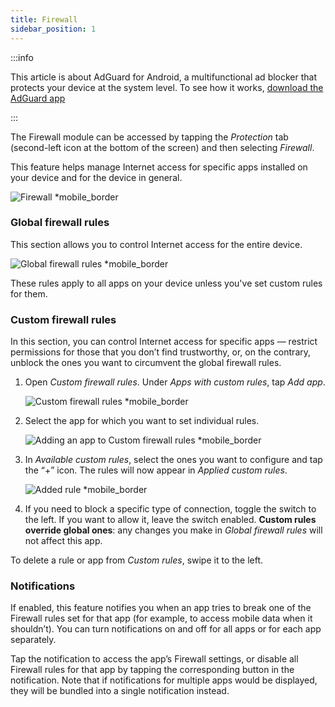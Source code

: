 ```yaml
---
title: Firewall
sidebar_position: 1
---
```


:::info

This article is about AdGuard for Android, a multifunctional ad blocker that protects your device at the system level. To see how it works, [download the AdGuard app](https://agrd.io/download-kb-adblock)

:::

The Firewall module can be accessed by tapping the *Protection* tab (second-left icon at the bottom of the screen) and then selecting *Firewall*.

This feature helps manage Internet access for specific apps installed on your device and for the device in general.

![Firewall *mobile_border](https://cdn.adtidy.org/blog/new/gdn94firewall.png)

### Global firewall rules

This section allows you to control Internet access for the entire device.

![Global firewall rules *mobile_border](https://cdn.adtidy.org/blog/new/4zx2nhglobal_rules.png)

These rules apply to all apps on your device unless you've set custom rules for them.

### Custom firewall rules

In this section, you can control Internet access for specific apps — restrict permissions for those that you don’t find trustworthy, or, on the contrary, unblock the ones you want to circumvent the global firewall rules.

1. Open *Custom firewall rules*. Under *Apps with custom rules*, tap *Add app*.

    ![Custom firewall rules *mobile_border](https://cdn.adtidy.org/blog/new/qkxpecustom_rules.png)

1. Select the app for which you want to set individual rules.

    ![Adding an app to Custom firewall rules *mobile_border](https://cdn.adtidy.org/blog/new/2db47fadding_app.png)

1. In *Available custom rules*, select the ones you want to configure and tap the “+” icon. The rules will now appear in *Applied custom rules*.

    ![Added rule *mobile_border](https://cdn.adtidy.org/blog/new/6fzjladded_rule.png)

1. If you need to block a specific type of connection, toggle the switch to the left. If you want to allow it, leave the switch enabled. **Custom rules override global ones**: any changes you make in *Global firewall rules* will not affect this app.

To delete a rule or app from *Custom rules*, swipe it to the left.

### Notifications

If enabled, this feature notifies you when an app tries to break one of the Firewall rules set for that app (for example, to access mobile data when it shouldn’t). You can turn notifications on and off for all apps or for each app separately.

Tap the notification to access the app’s Firewall settings, or disable all Firewall rules for that app by tapping the corresponding button in the notification. Note that if notifications for multiple apps would be displayed, they will be bundled into a single notification instead.
